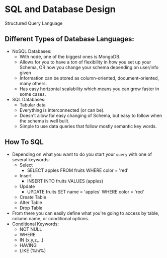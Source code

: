 # SQL and Database Design

Structured Query Language

## Different Types of Database Languages:

- NoSQL Databases:
  - With node, one of the biggest ones is MongoDB.
  - Allows for you to have a ton of flexibility in how you set up your Schema, OR how you change your schema depending on user/info given
  - Information can be stored as column-oriented, document-oriented, many others.
  - Has easy horizontal scalability which means you can grow faster in some cases.
- SQL Databases:
  - Tabular data
  - Everything is interconnected (or can be).
  - Doesn't allow for easy changing of Schema, but easy to follow when the schema is well built.
  - Simple to use data queries that follow mostly semantic key words.

## How To SQL

- Depending on what you want to do you start your `query` with one of several keywords:
  - Select
    - SELECT apples FROM fruits WHERE color = 'red'
  - Insert
    - INSERT INTO fruits VALUES (apples)
  - Update
    - UPDATE fruits SET name = 'apples' WHERE color = 'red'
  - Create Table
  - Alter Table
  - Drop Table
- From there you can easily define what you're going to access by table, column name, or conditional options.
- Conditional Keywords:
  - NOT NULL
  - WHERE
  - IN (x,y,z,...)
  - HAVING
  - LIKE (%hi%)